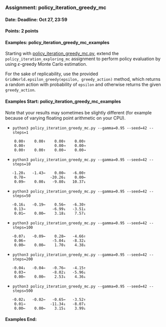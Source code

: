 ### Assignment: policy_iteration_greedy_mc
#### Date: Deadline: Oct 27, 23:59
#### Points: 2 points
#### Examples: policy_iteration_greedy_mc_examples

Starting with [policy_iteration_greedy_mc.py](https://github.com/ufal/npfl122/tree/past-2021/labs/02/policy_iteration_greedy_mc.py),
extend the `policy_iteration_exploring_mc` assignment to perform policy
evaluation by using $ε$-greedy Monte Carlo estimation.

For the sake of replicability, use the provided
`GridWorld.epsilon_greedy(epsilon, greedy_action)` method, which returns
a random action with probability of `epsilon` and otherwise returns the
given `greedy_action`.

#### Examples Start: policy_iteration_greedy_mc_examples
Note that your results may sometimes be slightly different (for example because of varying floating point arithmetic on your CPU).
- `python3 policy_iteration_greedy_mc.py --gamma=0.95 --seed=42 --steps=1`
```
    0.00↑    0.00↑    0.00↑    0.00↑
    0.00↑             0.00→    0.00→
    0.00↑    0.00↑    0.00→    0.00→
```
- `python3 policy_iteration_greedy_mc.py --gamma=0.95 --seed=42 --steps=10`
```
   -1.20↓   -1.43←    0.00←   -6.00↑
    0.78→           -20.26↓    0.00←
    0.09←    0.00↓   -9.80↓   10.37↓
```
- `python3 policy_iteration_greedy_mc.py --gamma=0.95 --seed=42 --steps=50`
```
   -0.16↓   -0.19←    0.56←   -6.30↑
    0.13→            -6.99↓   -3.51↓
    0.01←    0.00←    3.18↓    7.57↓
```
- `python3 policy_iteration_greedy_mc.py --gamma=0.95 --seed=42 --steps=100`
```
   -0.07↓   -0.09←    0.28←   -4.66↑
    0.06→            -5.04↓   -8.32↓
    0.00←    0.00←    1.70↓    4.38↓
```
- `python3 policy_iteration_greedy_mc.py --gamma=0.95 --seed=42 --steps=200`
```
   -0.04↓   -0.04←   -0.76←   -4.15↑
    0.03→            -8.02↓   -5.96↓
    0.00←    0.00←    2.53↓    4.36↓
```
- `python3 policy_iteration_greedy_mc.py --gamma=0.95 --seed=42 --steps=500`
```
   -0.02↓   -0.02←   -0.65←   -3.52↑
    0.01→           -11.34↓   -8.07↓
    0.00←    0.00←    3.15↓    3.99↓
```
#### Examples End:
